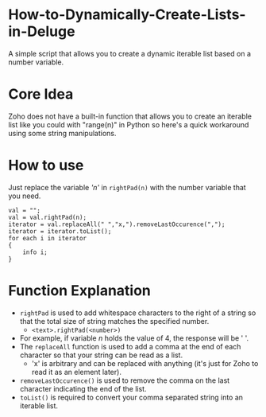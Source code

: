 # How-to-Dynamically-Create-Lists-in-Deluge
A simple script that allows you to create a dynamic iterable list based on a number variable.

# Core Idea
Zoho does not have a built-in function that allows you to create an iterable list like you could with "range(n)" in Python so here's a quick workaround using some string manipulations.

# How to use
Just replace the variable *'n'* in `rightPad(n)` with the number variable that you need.

```script
val = "";
val = val.rightPad(n);
iterator = val.replaceAll(" ","x,").removeLastOccurence(",");
iterator = iterator.toList();
for each i in iterator
{
	info i;
}
```

# Function Explanation 
* `rightPad` is used to add whitespace characters to the right of a string so that the total size of string matches the specified number.
  * `<text>.rightPad(<number>)`
* For example, if variable *n* holds the value of 4, the response will be '    '.
* The `replaceAll` function is used to add a comma at the end of each character so that your string can be read as a list.
  * 'x' is arbitrary and can be replaced with anything (it's just for Zoho to read it as an element later).
* `removeLastOccurence()` is used to remove the comma on the last character indicating the end of the list.
* `toList()` is required to convert your comma separated string into an iterable list.


